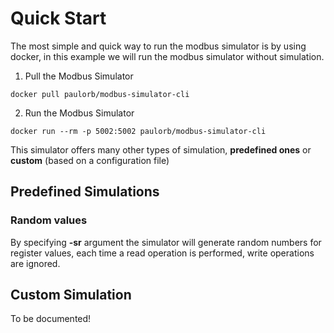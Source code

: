 # Quick Start

The most simple and quick way to run the modbus simulator is by using docker,
in this example we will run the modbus simulator without simulation.

1. Pull the Modbus Simulator

```
docker pull paulorb/modbus-simulator-cli
```

2. Run the Modbus Simulator

```
docker run --rm -p 5002:5002 paulorb/modbus-simulator-cli
```

This simulator offers many other types of simulation, **predefined ones** or **custom** (based on a configuration file)

## Predefined Simulations

### Random values
By specifying **-sr** argument the simulator will generate random numbers for register values, each time a read operation
is performed, write operations are ignored.


## Custom Simulation
To be documented!